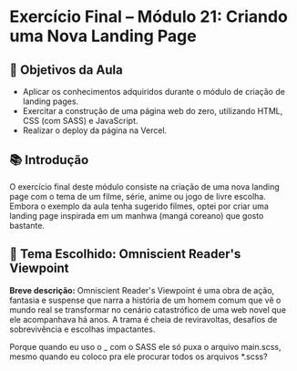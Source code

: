 # Exercício Final – Módulo 21: Criando uma Nova Landing Page

## 🎯 Objetivos da Aula

* Aplicar os conhecimentos adquiridos durante o módulo de criação de landing pages.
* Exercitar a construção de uma página web do zero, utilizando HTML, CSS (com SASS) e JavaScript.
* Realizar o deploy da página na Vercel.

## 📚 Introdução

O exercício final deste módulo consiste na criação de uma nova landing page com o tema de um filme, série, anime ou jogo de livre escolha.
Embora o exemplo da aula tenha sugerido filmes, optei por criar uma landing page inspirada em um manhwa (mangá coreano) que gosto bastante.

## 🎨 Tema Escolhido: Omniscient Reader's Viewpoint

**Breve descrição:**
Omniscient Reader's Viewpoint é uma obra de ação, fantasia e suspense que narra a história de um homem comum que vê o mundo real se transformar no cenário catastrófico de uma web novel que ele acompanhava há anos.
A trama é cheia de reviravoltas, desafios de sobrevivência e escolhas impactantes.


Porque quando eu uso o _ com o SASS ele só puxa o arquivo main.scss, mesmo quando eu coloco pra ele procurar todos os arquivos *.scss?